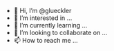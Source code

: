 - 👋 Hi, I’m @glueckler
- 👀 I’m interested in ...
- 🌱 I’m currently learning ...
- 💞️ I’m looking to collaborate on ...
- 📫 How to reach me ...

<!---
glueckler/glueckler is a ✨ special ✨ repository because its `README.md` (this file) appears on your GitHub profile.
You can click the Preview link to take a look at your changes.
--->
